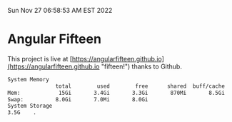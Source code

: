 Sun Nov 27 06:58:53 AM EST 2022

# Angular Fifteen


This project is live at [https://angularfifteen.github.io](https://angularfifteen.github.io "fifteen!") thanks to Github.

```bash
System Memory
               total        used        free      shared  buff/cache   available
Mem:            15Gi       3.4Gi       3.3Gi       870Mi       8.5Gi        10Gi
Swap:          8.0Gi       7.0Mi       8.0Gi
System Storage
3.5G	.
```
